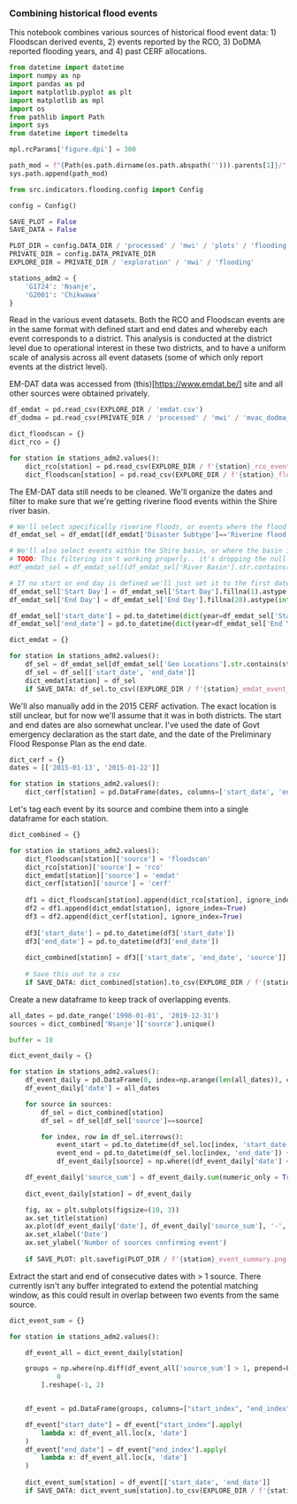 ### Combining historical flood events

This notebook combines various sources of historical flood event data: 1) Floodscan derived events, 2) events reported by the RCO, 3) DoDMA reported flooding years, and 4) past CERF allocations.

```python
from datetime import datetime
import numpy as np
import pandas as pd
import matplotlib.pyplot as plt
import matplotlib as mpl
import os
from pathlib import Path
import sys
from datetime import timedelta

mpl.rcParams['figure.dpi'] = 300

path_mod = f"{Path(os.path.dirname(os.path.abspath(''))).parents[1]}/"
sys.path.append(path_mod)

from src.indicators.flooding.config import Config

config = Config()

SAVE_PLOT = False
SAVE_DATA = False

PLOT_DIR = config.DATA_DIR / 'processed' / 'mwi' / 'plots' / 'flooding'
PRIVATE_DIR = config.DATA_PRIVATE_DIR
EXPLORE_DIR = PRIVATE_DIR / 'exploration' / 'mwi' / 'flooding'

stations_adm2 = {
    'G1724': 'Nsanje',
    'G2001': 'Chikwawa'
}
```

Read in the various event datasets. Both the RCO and Floodscan events are in the same format with defined start and end dates and whereby each event corresponds to a district. This analysis is conducted at the district level due to operational interest in these two districts, and to have a uniform scale of analysis across all event datasets (some of which only report events at the district level).

EM-DAT data was accessed from (this)[https://www.emdat.be/] site and all other sources were obtained privately.

```python
df_emdat = pd.read_csv(EXPLORE_DIR / 'emdat.csv')
df_dodma = pd.read_csv(PRIVATE_DIR / 'processed' / 'mwi' / 'mvac_dodma_flood_district.csv')

dict_floodscan = {}
dict_rco = {}

for station in stations_adm2.values():
    dict_rco[station] = pd.read_csv(EXPLORE_DIR / f'{station}_rco_event_summary.csv')
    dict_floodscan[station] = pd.read_csv(EXPLORE_DIR / f'{station}_floodscan_event_summary.csv')
```

The EM-DAT data still needs to be cleaned. We'll organize the dates and filter to make sure that we're getting riverine flood events within the Shire river basin.

```python
# We'll select specifically riverine floods, or events where the flood subtype isn't defined
df_emdat_sel = df_emdat[(df_emdat['Disaster Subtype']=='Riverine flood') | (df_emdat['Disaster Subtype'].isnull())]

# We'll also select events within the Shire basin, or where the basin isn't defined
# TODO: This filtering isn't working properly.. it's dropping the null ones too which we don't want...
#df_emdat_sel = df_emdat_sel[(df_emdat_sel['River Basin'].str.contains('Shire')) | (df_emdat_sel['River Basin'].isnull())]

# If no start or end day is defined we'll just set it to the first date of the month
df_emdat_sel['Start Day'] = df_emdat_sel['Start Day'].fillna(1).astype(int)
df_emdat_sel['End Day'] = df_emdat_sel['End Day'].fillna(28).astype(int)

df_emdat_sel['start_date'] = pd.to_datetime(dict(year=df_emdat_sel['Start Year'], month=df_emdat_sel['Start Month'], day=df_emdat_sel['Start Day']))
df_emdat_sel['end_date'] = pd.to_datetime(dict(year=df_emdat_sel['End Year'], month=df_emdat_sel['End Month'], day=df_emdat_sel['End Day']))

dict_emdat = {}

for station in stations_adm2.values():
    df_sel = df_emdat_sel[df_emdat_sel['Geo Locations'].str.contains(station)]
    df_sel = df_sel[['start_date', 'end_date']]
    dict_emdat[station] = df_sel
    if SAVE_DATA: df_sel.to_csv((EXPLORE_DIR / f'{station}_emdat_event_summary.csv'), index=False)
```

We'll also manually add in the 2015 CERF activation. The exact location is still unclear, but for now we'll assume that it was in both districts. The start and end dates are also somewhat unclear. I've used the date of Govt emergency declaration as the start date, and the date of the Preliminary Flood Response Plan as the end date.

```python
dict_cerf = {}
dates = [['2015-01-13', '2015-01-22']]

for station in stations_adm2.values():
    dict_cerf[station] = pd.DataFrame(dates, columns=['start_date', 'end_date'])
```

Let's tag each event by its source and combine them into a single dataframe for each station.

```python
dict_combined = {}

for station in stations_adm2.values():
    dict_floodscan[station]['source'] = 'floodscan'
    dict_rco[station]['source'] = 'rco'
    dict_emdat[station]['source'] = 'emdat'
    dict_cerf[station]['source'] = 'cerf'
    
    df1 = dict_floodscan[station].append(dict_rco[station], ignore_index=True)
    df2 = df1.append(dict_emdat[station], ignore_index=True)
    df3 = df2.append(dict_cerf[station], ignore_index=True)
    
    df3['start_date'] = pd.to_datetime(df3['start_date'])
    df3['end_date'] = pd.to_datetime(df3['end_date'])
    
    dict_combined[station] = df3[['start_date', 'end_date', 'source']].sort_values(by='start_date')
    
    # Save this out to a csv
    if SAVE_DATA: dict_combined[station].to_csv(EXPLORE_DIR / f'{station}_all_events.csv', index=False)
```

Create a new dataframe to keep track of overlapping events. 

```python
all_dates = pd.date_range('1998-01-01', '2019-12-31')
sources = dict_combined['Nsanje']['source'].unique()

buffer = 10

dict_event_daily = {}

for station in stations_adm2.values(): 
    df_event_daily = pd.DataFrame(0, index=np.arange(len(all_dates)), columns=sources)
    df_event_daily['date'] = all_dates

    for source in sources: 
        df_sel = dict_combined[station]
        df_sel = df_sel[df_sel['source']==source]

        for index, row in df_sel.iterrows():
            event_start = pd.to_datetime(df_sel.loc[index, 'start_date']) - timedelta(days=buffer)
            event_end = pd.to_datetime(df_sel.loc[index, 'end_date']) + timedelta(days=buffer)
            df_event_daily[source] = np.where((df_event_daily['date'] <= event_end) & (df_event_daily['date'] >= event_start), 1, df_event_daily[source])

    df_event_daily['source_sum'] = df_event_daily.sum(numeric_only = True, axis=1)
    
    dict_event_daily[station] = df_event_daily

    fig, ax = plt.subplots(figsize=(10, 3))
    ax.set_title(station)
    ax.plot(df_event_daily['date'], df_event_daily['source_sum'], '-', label=station)
    ax.set_xlabel('Date')
    ax.set_ylabel('Number of sources confirming event')
    
    if SAVE_PLOT: plt.savefig(PLOT_DIR / f'{station}_event_summary.png')
```

Extract the start and end of consecutive dates with > 1 source. There currently isn't any buffer integrated to extend the potential matching window, as this could result in overlap between two events from the same source. 

```python
dict_event_sum = {}

for station in stations_adm2.values(): 

    df_event_all = dict_event_daily[station]

    groups = np.where(np.diff(df_event_all['source_sum'] > 1, prepend=False, append=False))[
            0
        ].reshape(-1, 2)


    df_event = pd.DataFrame(groups, columns=["start_index", "end_index"])

    df_event["start_date"] = df_event["start_index"].apply(
        lambda x: df_event_all.loc[x, 'date']
    )
    df_event["end_date"] = df_event["end_index"].apply(
        lambda x: df_event_all.loc[x, 'date']
    )
    
    dict_event_sum[station] = df_event[['start_date', 'end_date']]
    if SAVE_DATA: dict_event_sum[station].to_csv(EXPLORE_DIR / f'{station}_combined_event_summary.csv')
```
